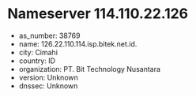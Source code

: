 # Nameserver 114.110.22.126

* as_number: 38769
* name: 126.22.110.114.isp.bitek.net.id.
* city: Cimahi
* country: ID
* organization: PT. Bit Technology Nusantara
* version: Unknown
* dnssec: Unknown
